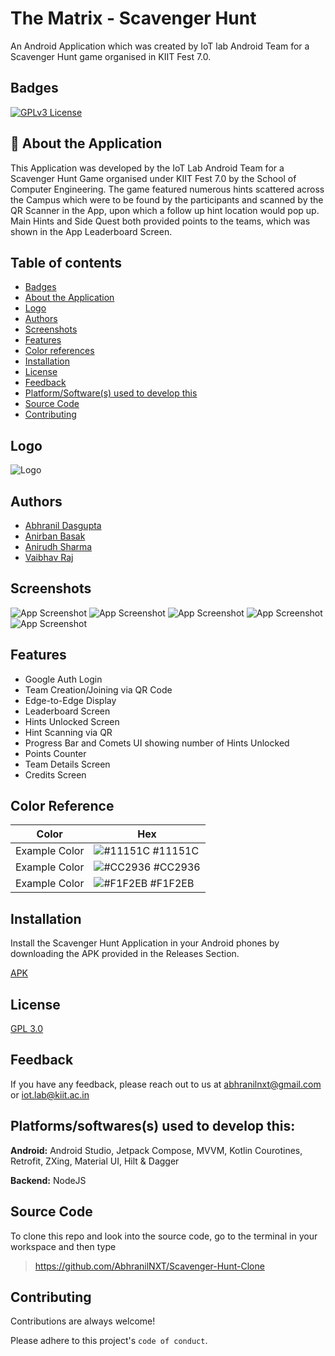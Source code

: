 
# The Matrix - Scavenger Hunt

An Android Application which was created by IoT lab Android Team for a Scavenger Hunt game organised in KIIT Fest 7.0.

## Badges

[![GPLv3 License](https://img.shields.io/badge/License-GPL%20v3-yellow.svg)](https://www.gnu.org/licenses/gpl-3.0.en.html)


## 🚀 About the Application

This Application was developed by the IoT Lab Android Team for a Scavenger Hunt Game organised under KIIT Fest 7.0 by the School of Computer Engineering. The game featured numerous hints scattered across the Campus which were to be found by the participants and scanned by the QR Scanner in the App, upon which a follow up hint location would pop up. Main Hints and Side Quest both provided points to the teams, which was shown in the App Leaderboard Screen.

## Table of contents
- [Badges](https://github.com/AbhranilNXT/Scavenger-Hunt-App?tab=readme-ov-file#badges)
- [About the Application](https://github.com/AbhranilNXT/Scavenger-Hunt-App?tab=readme-ov-file#-about-the-application)
- [Logo](https://github.com/AbhranilNXT/Scavenger-Hunt-App?tab=readme-ov-file#logo)
- [Authors](https://github.com/AbhranilNXT/Scavenger-Hunt-App?tab=readme-ov-file#authors)
- [Screenshots](https://github.com/AbhranilNXT/Scavenger-Hunt-App?tab=readme-ov-file#screenshots)
- [Features](https://github.com/AbhranilNXT/Scavenger-Hunt-App?tab=readme-ov-file#features)
- [Color references](https://github.com/AbhranilNXT/Scavenger-Hunt-App?tab=readme-ov-file#color-reference)
- [Installation](https://github.com/AbhranilNXT/Scavenger-Hunt-App?tab=readme-ov-file#installation)
- [License](https://github.com/AbhranilNXT/Scavenger-Hunt-App?tab=readme-ov-file#license)
- [Feedback](https://github.com/AbhranilNXT/Scavenger-Hunt-App?tab=readme-ov-file#feedback)
- [Platform/Software(s) used to develop this](https://github.com/AbhranilNXT/Scavenger-Hunt-App?tab=readme-ov-file#platformssoftwares-used-to-develop-this)
- [Source Code](https://github.com/AbhranilNXT/Scavenger-Hunt-App?tab=readme-ov-file#source-code)
- [Contributing](https://github.com/AbhranilNXT/Scavenger-Hunt-App?tab=readme-ov-file#contributing)


## Logo

![Logo](https://i.postimg.cc/HLM9s3Jt/ic-launcher.png)


## Authors

- [Abhranil Dasgupta](https://github.com/AbhranilNXT)
- [Anirban Basak](https://github.com/basakjeet08)
- [Anirudh Sharma](https://github.com/Minecraftian14)
- [Vaibhav Raj](https://github.com/dead8309)


## Screenshots

![App Screenshot](https://i.postimg.cc/vT9HjgDX/Screenshot-2024-03-10-133332.png)
![App Screenshot](https://i.postimg.cc/xCDZ5XD9/Screenshot-2024-03-10-133354.png)
![App Screenshot](https://i.postimg.cc/rFxNGfyR/Whats-App-Image-2024-03-10-at-13-31-32-b81c91e9.jpg)
![App Screenshot](https://i.postimg.cc/WbvXHBHw/Whats-App-Image-2024-03-10-at-13-31-32-28c0ff1a.jpg)
![App Screenshot](https://i.postimg.cc/mkqpckwx/Whats-App-Image-2024-03-10-at-13-31-31-68280f95.jpg)
## Features

- Google Auth Login
- Team Creation/Joining via QR Code
- Edge-to-Edge Display
- Leaderboard Screen
- Hints Unlocked Screen
- Hint Scanning via QR
- Progress Bar and Comets UI showing number of Hints Unlocked
- Points Counter
- Team Details Screen
- Credits Screen

## Color Reference

| Color             | Hex                                                                |
| ----------------- | ------------------------------------------------------------------ |
| Example Color | ![#11151C](https://via.placeholder.com/10/11151C?text=+) #11151C |
| Example Color | ![#CC2936](https://via.placeholder.com/10/CC2936?text=+) #CC2936 |
| Example Color | ![#F1F2EB](https://via.placeholder.com/10/F1F2EB?text=+) #F1F2EB |


## Installation

Install the Scavenger Hunt Application in your Android phones by downloading the APK provided in the Releases Section.

[APK](https://github.com/AbhranilNXT/Scavenger-Hunt-Clone/releases/tag/v1.0.1) 
    
## License

[GPL 3.0](https://github.com/AbhranilNXT/Scavenger-Hunt-Clone?tab=GPL-3.0-1-ov-file#readme)


## Feedback

If you have any feedback, please reach out to us at abhranilnxt@gmail.com or iot.lab@kiit.ac.in


## Platforms/softwares(s) used to develop this:

**Android:** Android Studio, Jetpack Compose, MVVM, Kotlin Courotines, Retrofit, ZXing, Material UI, Hilt & Dagger

**Backend:** NodeJS


## Source Code

To clone this repo and look into the source code, go to the terminal in your workspace and then type

> https://github.com/AbhranilNXT/Scavenger-Hunt-Clone


## Contributing

Contributions are always welcome!

Please adhere to this project's `code of conduct`.

